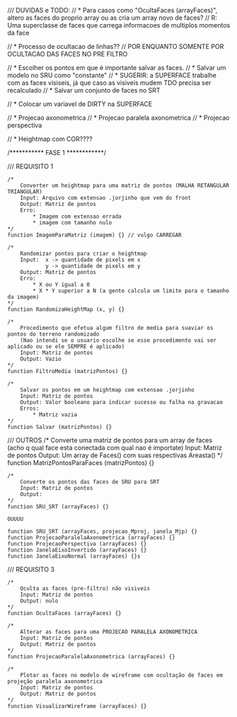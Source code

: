 /// DUVIDAS e TODO:
// * Para casos como "OcultaFaces (arrayFaces)", altero as faces do proprio array ou as cria um array novo de faces?
// R: Uma superclasse de faces que carrega informacoes de multiplos momentos da face

// * Processo de ocultacao de linhas??
// POR ENQUANTO SOMENTE POR OCULTACAO DAS FACES NO PRE FILTRO

// * Escolher os pontos em que é importante salvar as faces.
//  * Salvar um modelo no SRU como "constante"
//  * SUGERIR: a SUPERFACE trabalhe com as faces visiseis, já que caso as visiveis mudem TDO precisa ser recalculado
//  * Salvar um conjunto de faces no SRT

// * Colocar um variavel de DIRTY na SUPERFACE

// * Projecao axonometrica
// * Projecao paralela axonometrica
// * Projecao perspectiva

// * Heightmap com COR????

/*********** FASE 1 ************/

/// REQUISITO 1

    /*
        Converter um heightmap para uma matriz de pontos (MALHA RETANGULAR TRIANGULAR)
        Input: Arquivo com extensao .jorjinho que vem do front
        Output: Matriz de pontos
        Erro:
            * Imagem com extensao errada
            * imagem com tamanho nulo
    */
    function ImagemParaMatriz (imagem) {} // vulgo CARREGAR
    
    /*
        Randomizar pontos para criar o heightmap
        Input:  x -> quantidade de pixels em x
                y -> quantidade de pixels em y
        Output: Matriz de pontos
        Erro:
            * X ou Y igual a 0
            * X * Y superior a N (a gente calcula um limite para o tamanho da imagem)
    */
    function RandomizaHeightMap (x, y) {}

    /*
        Procedimento que efetua algum filtro de media para suaviar os pontos do terreno randomizado
        (Nao intendi se o usuario escolhe se esse procedimento vai ser aplicado ou se ele SEMPRE é aplicado)
        Input: Matriz de pontos
        Output: Vazio
    */
    function FiltroMedia (matrizPontos) {}

    /*
        Salvar os pontos em um heightmap com extensao .jorjinho
        Input: Matriz de pontos
        Output: Valor booleano para indicar sucesso ou falha na gravacao
        Erros: 
            * Matriz vazia
    */
    function Salvar (matrizPontos) {}

/// OUTROS 
    /*
        Converte uma matriz de pontos para um array de faces
            (acho q qual face esta conectada com qual nao é importate)
        Input: Matriz de pontos
        Output: Um array de Faces() com suas respectivas Areasta()
    */
    function MatrizPontosParaFaces (matrizPontos) {}

    /*
        Converte os pontos das faces de SRU para SRT
        Input: Matriz de pontos
        Output: 
    */
    function SRU_SRT (arrayFaces) {}

    OUUUU

    function SRU_SRT (arrayFaces, projecao_Mproj, janela_Mjp) {}
    function ProjecaoParalelaAxonometrica (arrayFaces) {}
    function ProjecaoPerspectiva (arrayFaces) {}
    function JanelaEixoInvertido (arrayFaces) {}
    function JanelaEixoNormal (arrayFaces) {}s

/// REQUISITO 3

    /*
        Oculta as faces (pre-filtro) não visiveis
        Input: Matriz de pontos
        Output: nulo
    */
    function OcultaFaces (arrayFaces) {}

    /*
        Alterar as faces para uma PROJECAO PARALELA AXONOMETRICA
        Input: Matriz de pontos
        Output: Matriz de pontos
    */
    function ProjecaoParalelaAxonometrica (arrayFaces) {}

    /*
        Plotar as faces no modelo de wireframe com ocultação de faces em projeção paralela axonometrica
        Input: Matriz de pontos
        Output: Matriz de pontos
    */
    function VisualizarWireframe (arrayFaces) {}

